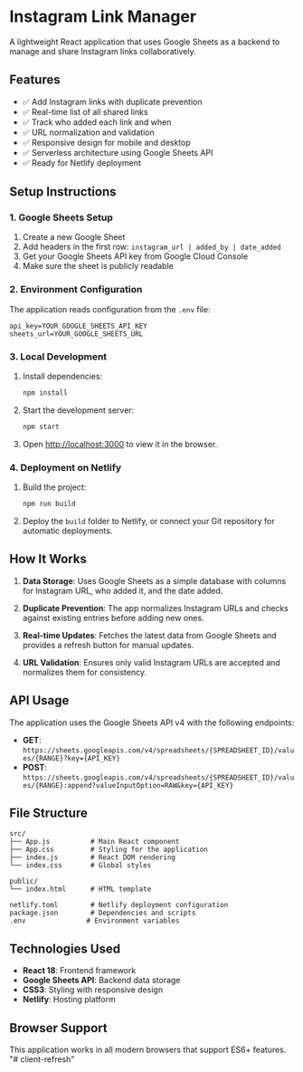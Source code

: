 # Instagram Link Manager

A lightweight React application that uses Google Sheets as a backend to manage and share Instagram links collaboratively.

## Features

- ✅ Add Instagram links with duplicate prevention
- ✅ Real-time list of all shared links
- ✅ Track who added each link and when
- ✅ URL normalization and validation
- ✅ Responsive design for mobile and desktop
- ✅ Serverless architecture using Google Sheets API
- ✅ Ready for Netlify deployment

## Setup Instructions

### 1. Google Sheets Setup

1. Create a new Google Sheet
2. Add headers in the first row: `instagram_url | added_by | date_added`
3. Get your Google Sheets API key from Google Cloud Console
4. Make sure the sheet is publicly readable

### 2. Environment Configuration

The application reads configuration from the `.env` file:

```
api_key=YOUR_GOOGLE_SHEETS_API_KEY
sheets_url=YOUR_GOOGLE_SHEETS_URL
```

### 3. Local Development

1. Install dependencies:
   ```bash
   npm install
   ```

2. Start the development server:
   ```bash
   npm start
   ```

3. Open [http://localhost:3000](http://localhost:3000) to view it in the browser.

### 4. Deployment on Netlify

1. Build the project:
   ```bash
   npm run build
   ```

2. Deploy the `build` folder to Netlify, or connect your Git repository for automatic deployments.

## How It Works

1. **Data Storage**: Uses Google Sheets as a simple database with columns for Instagram URL, who added it, and the date added.

2. **Duplicate Prevention**: The app normalizes Instagram URLs and checks against existing entries before adding new ones.

3. **Real-time Updates**: Fetches the latest data from Google Sheets and provides a refresh button for manual updates.

4. **URL Validation**: Ensures only valid Instagram URLs are accepted and normalizes them for consistency.

## API Usage

The application uses the Google Sheets API v4 with the following endpoints:

- **GET**: `https://sheets.googleapis.com/v4/spreadsheets/{SPREADSHEET_ID}/values/{RANGE}?key={API_KEY}`
- **POST**: `https://sheets.googleapis.com/v4/spreadsheets/{SPREADSHEET_ID}/values/{RANGE}:append?valueInputOption=RAW&key={API_KEY}`

## File Structure

```
src/
├── App.js          # Main React component
├── App.css         # Styling for the application
├── index.js        # React DOM rendering
└── index.css       # Global styles

public/
└── index.html      # HTML template

netlify.toml        # Netlify deployment configuration
package.json        # Dependencies and scripts
.env               # Environment variables
```

## Technologies Used

- **React 18**: Frontend framework
- **Google Sheets API**: Backend data storage
- **CSS3**: Styling with responsive design
- **Netlify**: Hosting platform

## Browser Support

This application works in all modern browsers that support ES6+ features.
"# client-refresh" 
